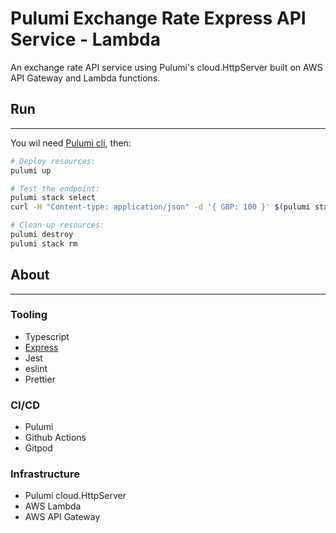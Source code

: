 # Pulumi Exchange Rate Express API Service - Lambda

An exchange rate API service using Pulumi's cloud.HttpServer built on AWS API Gateway and Lambda functions.

## Run

---

You wil need [Pulumi cli](https://www.pulumi.com/docs/get-started/install/), then:

```bash
# Deploy resources:
pulumi up

# Test the endpoint:
pulumi stack select
curl -H "Content-type: application/json" -d '{ GBP: 100 }' $(pulumi stack output url)/USD

# Clean up resources:
pulumi destroy
pulumi stack rm
```

## About

---

### Tooling

- Typescript
- [Express](https://expressjs.com/)
- Jest
- eslint
- Prettier

### CI/CD

- Pulumi
- Github Actions
- Gitpod

### Infrastructure

- Pulumi cloud.HttpServer
- AWS Lambda
- AWS API Gateway
